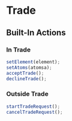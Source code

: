 # Trade
## Built-In Actions
### In Trade
```js
setElement(element);
setAtoms(atomsa);
acceptTrade();
declineTrade();
```
### Outside Trade
```js
startTradeRequest();
cancelTradeRequest();
```
